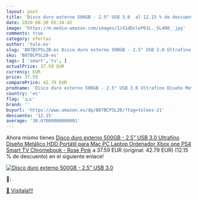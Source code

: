 ```yaml
---
layout: post
title: 'Disco duro externo 500GB - 2.5" USB 3.0  al 12.15 % de descuento'
date: 2020-08-30 05:34:42
image: 'https://m.media-amazon.com/images/I/41dDvleP61L._SL400_.jpg'
comments: true
category: ofertas
author: 'tole.es'
slug: 'B07BCP5L2B-es Disco duro externo 500GB - 2.5" USB 3.0 Ultrafino Diseño...'
sku: 'B07BCP5L2B-es'
tags: [ 'smart','tv', ]
actualPrice: 37.59 EUR
currency: EUR
price: 37.59
comparePrice: 42.79 EUR
prodname: 'Disco duro externo 500GB - 2.5" USB 3.0 Ultrafino Diseño Metálico HDD Portátil para Mac  PC  Laptop  Ordenador  Xbox one  PS4  Smart TV  Chromebook - Rose Pink'
country: 'es'
flag: '🇪🇸'
brand: ''
buyurl: 'https://www.amazon.es/dp/B07BCP5L2B/?tag=tolees-21'
descuento: '12.15'
average: '38.07000000000001'
---
```


Ahora mismo tienes [Disco duro externo 500GB - 2.5" USB 3.0 Ultrafino Diseño Metálico HDD Portátil para Mac  PC  Laptop  Ordenador  Xbox one  PS4  Smart TV  Chromebook - Rose Pink](https://www.amazon.es/dp/B07BCP5L2B/?tag=tolees-21) a 37.59 EUR (original: 42.79 EUR) (12.15 %  de descuento) en el siguiente enlace!

[![Disco duro externo 500GB - 2.5" USB 3.0 ](https://m.media-amazon.com/images/I/41dDvleP61L._SL400_.jpg)](https://www.amazon.es/dp/B07BCP5L2B/?tag=tolees-21)

🔎:


[🛒 Visítala!!!](https://www.amazon.es/dp/B07BCP5L2B/?tag=tolees-21)
